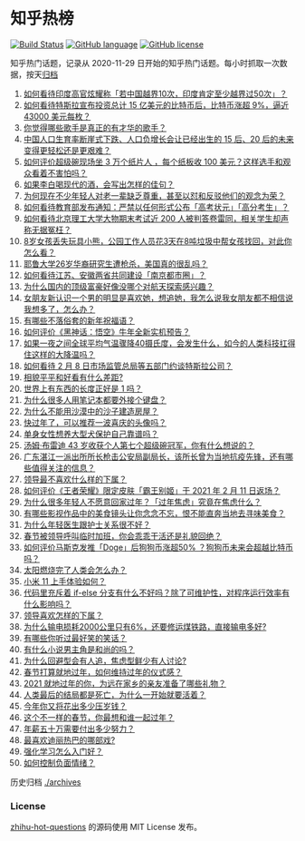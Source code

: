 # 知乎热榜
[![Build Status](https://github.com/ToWeLong/zhihu-hot-questions/workflows/CI/badge.svg)](https://github.com/ToWeLong/zhihu-hot-questions/actions)
[![GitHub language](https://img.shields.io/badge/language-golang-orange.svg)](https://golang.org/)
[![GitHub license](https://img.shields.io/github/license/ToWeLong/zhihu-hot-questions)](https://github.com/ToWeLong/zhihu-hot-questions/blob/main/LICENSE)

知乎热门话题，记录从 2020-11-29 日开始的知乎热门话题。每小时抓取一次数据，按天[归档](./archives)

<!-- BEGIN -->

1. [如何看待印度高官炫耀称「若中国越界10次，印度肯定至少越界过50次」？](https://www.zhihu.com/question/443410219)
1. [如何看待特斯拉宣布投资总计 15 亿美元的比特币后，比特币涨超 9%，逼近 43000 美元每枚？](https://www.zhihu.com/question/443502239)
1. [你觉得哪些歌手是真正的有才华的歌手？](https://www.zhihu.com/question/421648239)
1. [中国人口生育率断崖式下跌、人口负增长会让已经出生的 15 后、20 后的未来变得更轻松还是更艰难？](https://www.zhihu.com/question/443275766)
1. [如何评价超级碗现场坐 3 万个纸片人 ，每个纸板收 100 美元？这样选手和观众看着不害怕吗？](https://www.zhihu.com/question/443416930)
1. [如果李白喝现代的酒，会写出怎样的佳句？](https://www.zhihu.com/question/442712408)
1. [为何现在不少年轻人对老一辈缺乏尊重，甚至以怼和反驳他们的观念为荣？](https://www.zhihu.com/question/441091955)
1. [如何看待教育部发布通知：严禁以任何形式公布「高考状元」「高分考生」？](https://www.zhihu.com/question/443466003)
1. [如何看待北京理工大学大物期末考试近 200 人被判答卷雷同，相关学生却声称无据冤枉？](https://www.zhihu.com/question/443305803)
1. [8岁女孩丢失玩具小熊，公园工作人员花3天在8吨垃圾中帮女孩找回，对此你怎么看？](https://www.zhihu.com/question/443261024)
1. [耶鲁大学26岁华裔研究生遭枪杀，美国真的很乱吗？](https://www.zhihu.com/question/443408828)
1. [如何看待江苏、安徽两省共同建设「南京都市圈」？](https://www.zhihu.com/question/443422699)
1. [为什么国内的顶级富豪好像没哪个对航天探索感兴趣？](https://www.zhihu.com/question/442986606)
1. [女朋友新认识一个男的明显是喜欢她，想追她，我怎么说我女朋友都不相信说我想多了，怎么办？](https://www.zhihu.com/question/443086749)
1. [有哪些不落俗套的新年祝福语？](https://www.zhihu.com/question/19966576)
1. [如何评价《黑神话：悟空》牛年全新实机预告？](https://www.zhihu.com/question/443563130)
1. [如果一夜之间全球平均气温骤降40摄氏度，会发生什么，如今的人类科技扛得住这样的大降温吗？](https://www.zhihu.com/question/442932573)
1. [如何看待 2 月 8 日市场监管总局等五部门约谈特斯拉公司？](https://www.zhihu.com/question/443492818)
1. [相貌平平和好看有什么差距?](https://www.zhihu.com/question/436671368)
1. [世界上有东西的长度正好是 1 吗？](https://www.zhihu.com/question/442708177)
1. [为什么很多人用笔记本都要外接个键盘？](https://www.zhihu.com/question/334473630)
1. [为什么不能用沙漠中的沙子建造房屋？](https://www.zhihu.com/question/419597466)
1. [快过年了，可以推荐一波喜庆的头像吗？](https://www.zhihu.com/question/310874866)
1. [单身女性想养大型犬保护自己靠谱吗？](https://www.zhihu.com/question/282099004)
1. [汤姆·布雷迪 43 岁收获个人第七个超级碗冠军，你有什么想说的？](https://www.zhihu.com/question/443419889)
1. [广东湛江一派出所所长枪击公安局副局长，该所长曾为当地抗疫先锋，还有哪些值得关注的信息？](https://www.zhihu.com/question/443424525)
1. [领导最不喜欢什么样的下属？](https://www.zhihu.com/question/401065430)
1. [如何评价《王者荣耀》限定皮肤「霸王别姬」于 2021 年 2 月 11 日返场？](https://www.zhihu.com/question/443364664)
1. [为什么很多年轻人不愿意回家过年？「过年焦虑」究竟在焦虑什么？](https://www.zhihu.com/question/443292899)
1. [有哪些影视作品中的美食镜头让你念念不忘，恨不能直奔当地去寻味美食？](https://www.zhihu.com/question/443425607)
1. [为什么年轻医生跟护士关系很不好？](https://www.zhihu.com/question/441219611)
1. [春节被领导呼叫临时加班，你会乖乖干活还是礼貌回绝？](https://www.zhihu.com/question/443338496)
1. [如何评价马斯克发推「Doge」后狗狗币涨超50% ？狗狗币未来会超越比特币吗？](https://www.zhihu.com/question/442851294)
1. [太阳燃烧完了人类会怎么办？](https://www.zhihu.com/question/443023045)
1. [小米 11 上手体验如何？](https://www.zhihu.com/question/436978219)
1. [代码里充斥着 if-else 分支有什么不好吗？除了可维护性，对程序运行效率有什么影响吗？](https://www.zhihu.com/question/441518636)
1. [领导喜欢怎样的下属？](https://www.zhihu.com/question/288797213)
1. [为什么输电损耗2000公里只有6%，还要修运煤铁路，直接输电多好?](https://www.zhihu.com/question/327986995)
1. [有哪些你听过最好笑的笑话？](https://www.zhihu.com/question/442047900)
1. [有什么小说男主角是和尚的吗？](https://www.zhihu.com/question/62712314)
1. [为什么回避型会有人追，焦虑型鲜少有人讨论?](https://www.zhihu.com/question/443171350)
1. [春节打算就地过年，如何维持过年的仪式感？](https://www.zhihu.com/question/439192302)
1. [2021 就地过年的你，为远在家乡的亲友准备了哪些礼物？](https://www.zhihu.com/question/443439477)
1. [人类最后的结局都是死亡，为什么一开始就要活着？](https://www.zhihu.com/question/436642795)
1. [今年你又将花出多少压岁钱？](https://www.zhihu.com/question/443564516)
1. [这个不一样的春节，你最想和谁一起过年？](https://www.zhihu.com/question/443452179)
1. [年薪五十万需要付出多少努力？](https://www.zhihu.com/question/385732321)
1. [最喜欢迪丽热巴的哪部戏?](https://www.zhihu.com/question/443177861)
1. [强化学习怎么入门好？](https://www.zhihu.com/question/277325426)
1. [如何控制负面情绪？](https://www.zhihu.com/question/20082759)

<!-- END -->

历史归档 [./archives](./archives)


### License
[zhihu-hot-questions](https://github.com/towelong/zhihu-hot-questions) 的源码使用 MIT License 发布。